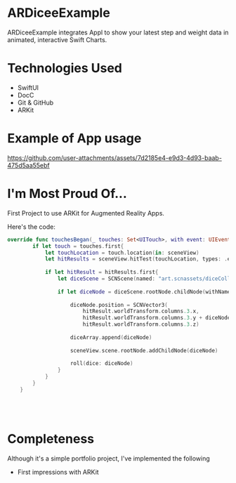 # ARDiceeExample
ARDiceeExample integrates Appl to show your latest step and weight data in animated, interactive Swift Charts. 

# Technologies Used
* SwiftUI
* DocC
* Git & GitHub
* ARKit

# Example of App usage
https://github.com/user-attachments/assets/7d2185e4-e9d3-4d93-baab-475d5aa55ebf

# I'm Most Proud Of...
First Project to use ARKit for Augmented Reality Apps.

Here's the code:

```swift
override func touchesBegan(_ touches: Set<UITouch>, with event: UIEvent?) {
        if let touch = touches.first{
            let touchLocation = touch.location(in: sceneView)
            let hitResults = sceneView.hitTest(touchLocation, types: .existingPlaneUsingExtent)
            
            if let hitResult = hitResults.first{
                let diceScene = SCNScene(named: "art.scnassets/diceCollada.scn")!
                
                if let diceNode = diceScene.rootNode.childNode(withName: "Dice", recursively: true){
                    
                    diceNode.position = SCNVector3(
                        hitResult.worldTransform.columns.3.x,
                        hitResult.worldTransform.columns.3.y + diceNode.boundingSphere.radius,
                        hitResult.worldTransform.columns.3.z)
                    
                    diceArray.append(diceNode)
                    
                    sceneView.scene.rootNode.addChildNode(diceNode)
                    
                    roll(dice: diceNode)
                }
            }
        }
    }
```
<br>
</br>


# Completeness
Although it's a simple portfolio project, I've implemented the following
* First impressions with ARKit
